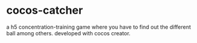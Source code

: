 # cocos-catcher
a h5 concentration-training game where you have to find out the different ball among others.
developed with cocos creator.
